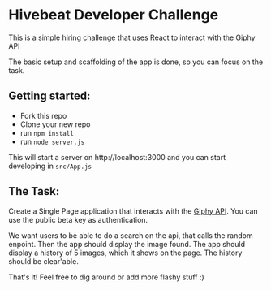 Hivebeat Developer Challenge
============================

This is a simple hiring challenge that uses React to interact with the Giphy API

The basic setup and scaffolding of the app is done, so you can focus on the task.

Getting started:
---------------

- Fork this repo
- Clone your new repo
- run `npm install`
- run `node server.js`

This will start a server on http://localhost:3000 and you can start developing in `src/App.js`

The Task:
---------

Create a Single Page application that interacts with the [Giphy API](https://github.com/Giphy/GiphyAPI).
You can use the public beta key as authentication.

We want users to be able to do a search on the api, that calls the random enpoint.
Then the app should display the image found.
The app should display a history of 5 images, which it shows on the page.
The history should be clear'able.

That's it! Feel free to dig around or add more flashy stuff :)
